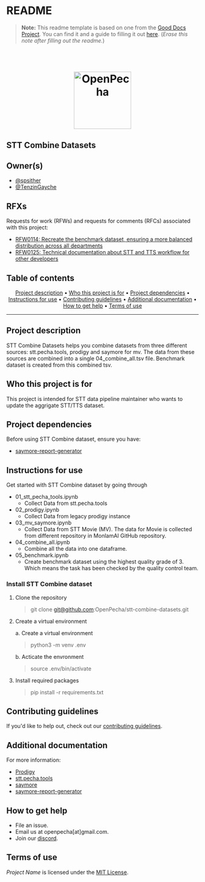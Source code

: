 # README

> **Note:** This readme template is based on one from the [Good Docs Project](https://thegooddocsproject.dev). You can find it and a guide to filling it out [here](https://gitlab.com/tgdp/templates/-/tree/main/readme). (_Erase this note after filling out the readme._)

<h1 align="center">
  <br>
  <a href="https://openpecha.org"><img src="https://avatars.githubusercontent.com/u/82142807?s=400&u=19e108a15566f3a1449bafb03b8dd706a72aebcd&v=4" alt="OpenPecha" width="150"></a>
  <br>
</h1>

## STT Combine Datasets

## Owner(s)
- [@spsither](https://github.com/spsither)
- [@TenzinGayche](https://github.com/TenzinGayche)

## RFXs
Requests for work (RFWs) and requests for comments (RFCs) associated with this project:
* [RFW0114: Recreate the benchmark dataset, ensuring a more balanced distribution across all departments](https://github.com/OpenPecha/Requests/issues/367)
* [RFW0125: Technical documentation about STT and TTS workflow for other developers](https://github.com/OpenPecha/Requests/issues/363)

## Table of contents
<p align="center">
  <a href="#project-description">Project description</a> •
  <a href="#who-this-project-is-for">Who this project is for</a> •
  <a href="#project-dependencies">Project dependencies</a> •
  <a href="#instructions-for-use">Instructions for use</a> •
  <a href="#contributing-guidelines">Contributing guidelines</a> •
  <a href="#additional-documentation">Additional documentation</a> •
  <a href="#how-to-get-help">How to get help</a> •
  <a href="#terms-of-use">Terms of use</a>
</p>
<hr>

## Project description

STT Combine Datasets helps you combine datasets from three different sources: stt.pecha.tools, prodigy and saymore for mv.
The data from  these sources are combined into a single 04_combine_all.tsv file. Benchmark dataset is created from this combined tsv. 


## Who this project is for
This project is intended for STT data pipeline maintainer who wants to update the aggrigate STT/TTS dataset. 


## Project dependencies
Before using STT Combine dataset, ensure you have:
* [saymore-report-generator](https://github.com/OpenPecha/saymore-report-generator)


## Instructions for use
Get started with STT Combine dataset by going through 
- 01_stt_pecha_tools.ipynb
  - Collect Data from stt.pecha.tools
- 02_prodigy.ipynb
  - Collect Data from legacy prodigy instance
- 03_mv_saymore.ipynb
  - Collect Data from STT Movie (MV). The data for Movie is collected from different repository in MonlamAI GitHub repository.
- 04_combine_all.ipynb
  - Combine all the data into one dataframe.
- 05_benchmark.ipynb
  - Create benchmark dataset using the highest quality grade of 3. Which means the task has been checked by the quality control team.


### Install STT Combine dataset
1. Clone the repository

    > git clone git@github.com:OpenPecha/stt-combine-datasets.git

2. Create a virtual environment
 
    a. Create a virtual environment
    > python3 -m venv .env

    b. Acticate the envronment
    > source .env/bin/activate
    
3. Install required packages

    > pip install -r requirements.txt


## Contributing guidelines
If you'd like to help out, check out our [contributing guidelines](/CONTRIBUTING.md).


## Additional documentation

For more information:
* [Prodigy](https://prodi.gy/docs)
* [stt.pecha.tools](https://github.com/OpenPecha/pecha-tools-for-stt)
* [saymore](https://software.sil.org/saymore/)
* [saymore-report-generator](https://github.com/OpenPecha/saymore-report-generator)


## How to get help
* File an issue.
* Email us at openpecha[at]gmail.com.
* Join our [discord](https://discord.com/invite/7GFpPFSTeA).


## Terms of use
_Project Name_ is licensed under the [MIT License](/LICENSE.md).
